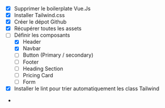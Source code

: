 -   [x] Supprimer le boilerplate Vue.Js
-   [x] Installer Tailwind.css
-   [x] Créer le dépot Github
-   [x] Récupérer toutes les assets
-   [ ] Définir les composants
    -   [x] Header
    -   [x] Navbar
    -   [ ] Button (Primary / secondary)
    -   [ ] Footer
    -   [ ] Heading Section
    -   [ ] Pricing Card
    -   [ ] Form
-   [x] Installer le lint pour trier automatiquement les class Tailwind
-
